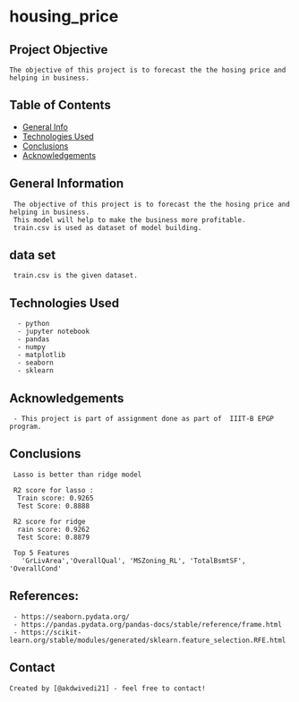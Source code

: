 # housing_price
  ## Project Objective
    The objective of this project is to forecast the the hosing price and helping in business.
        
  ## Table of Contents
  * [General Info](#general-information)
  * [Technologies Used](#technologies-used)
  * [Conclusions](#conclusions)
  * [Acknowledgements](#acknowledgements)


   ## General Information
     The objective of this project is to forecast the the hosing price and helping in business.
     This model will help to make the business more profitable.
     train.csv is used as dataset of model building.
   
   ## data set
     train.csv is the given dataset.
    
   
     
   ## Technologies Used
      - python
      - jupyter notebook
      - pandas
      - numpy
      - matplotlib
      - seaborn
      - sklearn
      
     
   ## Acknowledgements
     - This project is part of assignment done as part of  IIIT-B EPGP program.
     
   ## Conclusions
     Lasso is better than ridge model

     R2 score for lasso :
      Train score: 0.9265
      Test Score: 0.8888
    
     R2 score for ridge
      rain score: 0.9262
      Test Score: 0.8879

     Top 5 Features
       'GrLivArea','OverallQual', 'MSZoning_RL', 'TotalBsmtSF', 'OverallCond'
      
   ## References: 
     - https://seaborn.pydata.org/
     - https://pandas.pydata.org/pandas-docs/stable/reference/frame.html
     - https://scikit-learn.org/stable/modules/generated/sklearn.feature_selection.RFE.html

  ## Contact
    Created by [@akdwivedi21] - feel free to contact!

